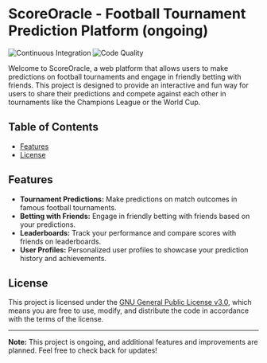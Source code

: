 # ScoreOracle - Football Tournament Prediction Platform (ongoing)

![Continuous Integration](https://github.com/SkxPhan/ScoreOracle/actions/workflows/ci.yml/badge.svg)
![Code Quality](https://github.com/SkxPhan/ScoreOracle/actions/workflows/code_quality.yml/badge.svg)

Welcome to ScoreOracle, a web platform that allows users to make predictions on football tournaments and engage in friendly betting with friends. This project is designed to provide an interactive and fun way for users to share their predictions and compete against each other in tournaments like the Champions League or the World Cup.

## Table of Contents

- [Features](#features)
- [License](#license)

## Features

- **Tournament Predictions:** Make predictions on match outcomes in famous football tournaments.
- **Betting with Friends:** Engage in friendly betting with friends based on your predictions.
- **Leaderboards:** Track your performance and compare scores with friends on leaderboards.
- **User Profiles:** Personalized user profiles to showcase your prediction history and achievements.

## License

This project is licensed under the [GNU General Public License v3.0](LICENSE), which means you are free to use, modify, and distribute the code in accordance with the terms of the license.

---

**Note:** This project is ongoing, and additional features and improvements are planned. Feel free to check back for updates!
